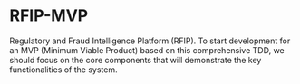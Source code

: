 # RFIP-MVP
Regulatory and Fraud Intelligence Platform (RFIP). To start development for an MVP (Minimum Viable Product) based on this comprehensive TDD, we should focus on the core components that will demonstrate the key functionalities of the system. 
